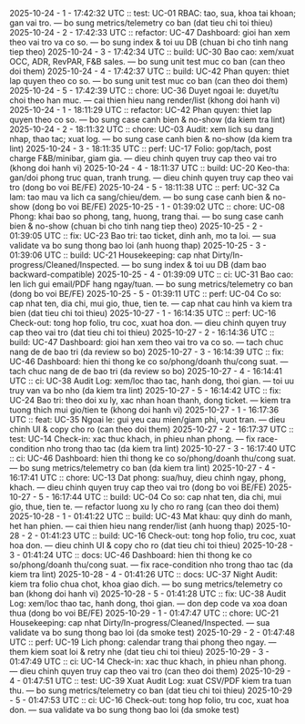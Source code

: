 2025-10-24 - 1 - 17:42:32 UTC :: test: UC-01 RBAC: tao, sua, khoa tai khoan; gan vai tro. — bo sung metrics/telemetry co ban (dat tieu chi toi thieu)
2025-10-24 - 2 - 17:42:33 UTC :: refactor: UC-47 Dashboard: gioi han xem theo vai tro va co so. — bo sung index & toi uu DB (chuan bi cho tinh nang tiep theo)
2025-10-24 - 3 - 17:42:34 UTC :: build: UC-30 Bao cao: xem/xuat OCC, ADR, RevPAR, F&B sales. — bo sung unit test muc co ban (can theo doi them)
2025-10-24 - 4 - 17:42:37 UTC :: build: UC-42 Phan quyen: thiet lap quyen theo co so. — bo sung unit test muc co ban (can theo doi them)
2025-10-24 - 5 - 17:42:39 UTC :: chore: UC-36 Duyet ngoai le: duyet/tu choi theo han muc. — cai thien hieu nang render/list (khong doi hanh vi)
2025-10-24 - 1 - 18:11:29 UTC :: refactor: UC-42 Phan quyen: thiet lap quyen theo co so. — bo sung case canh bien & no-show (da kiem tra lint)
2025-10-24 - 2 - 18:11:32 UTC :: chore: UC-03 Audit: xem lich su dang nhap, thao tac; xuat log. — bo sung case canh bien & no-show (da kiem tra lint)
2025-10-24 - 3 - 18:11:35 UTC :: perf: UC-17 Folio: gop/tach, post charge F&B/minibar, giam gia. — dieu chinh quyen truy cap theo vai tro (khong doi hanh vi)
2025-10-24 - 4 - 18:11:37 UTC :: build: UC-20 Keo-tha: gan/doi phong truc quan, tranh trung. — dieu chinh quyen truy cap theo vai tro (dong bo voi BE/FE)
2025-10-24 - 5 - 18:11:38 UTC :: perf: UC-32 Ca lam: tao mau va lich ca sang/chieu/dem. — bo sung case canh bien & no-show (dong bo voi BE/FE)
2025-10-25 - 1 - 01:39:02 UTC :: chore: UC-08 Phong: khai bao so phong, tang, huong, trang thai. — bo sung case canh bien & no-show (chuan bi cho tinh nang tiep theo)
2025-10-25 - 2 - 01:39:05 UTC :: fix: UC-23 Bao tri: tao ticket, dinh anh, mo ta loi. — sua validate va bo sung thong bao loi (anh huong thap)
2025-10-25 - 3 - 01:39:06 UTC :: build: UC-21 Housekeeping: cap nhat Dirty/In-progress/Cleaned/Inspected. — bo sung index & toi uu DB (dam bao backward-compatible)
2025-10-25 - 4 - 01:39:09 UTC :: ci: UC-31 Bao cao: len lich gui email/PDF hang ngay/tuan. — bo sung metrics/telemetry co ban (dong bo voi BE/FE)
2025-10-25 - 5 - 01:39:11 UTC :: perf: UC-04 Co so: cap nhat ten, dia chi, mui gio, thue, tien te. — cap nhat cau hinh va kiem tra bien (dat tieu chi toi thieu)
2025-10-27 - 1 - 16:14:35 UTC :: perf: UC-16 Check-out: tong hop folio, tru coc, xuat hoa don. — dieu chinh quyen truy cap theo vai tro (dat tieu chi toi thieu)
2025-10-27 - 2 - 16:14:36 UTC :: build: UC-47 Dashboard: gioi han xem theo vai tro va co so. — tach chuc nang de de bao tri (da review so bo)
2025-10-27 - 3 - 16:14:39 UTC :: fix: UC-46 Dashboard: hien thi thong ke co so/phong/doanh thu/cong suat. — tach chuc nang de de bao tri (da review so bo)
2025-10-27 - 4 - 16:14:41 UTC :: ci: UC-38 Audit Log: xem/loc thao tac, hanh dong, thoi gian. — toi uu truy van va bo nho (da kiem tra lint)
2025-10-27 - 5 - 16:14:42 UTC :: fix: UC-24 Bao tri: theo doi xu ly, xac nhan hoan thanh, dong ticket. — kiem tra tuong thich mui gio/tien te (khong doi hanh vi)
2025-10-27 - 1 - 16:17:36 UTC :: feat: UC-35 Ngoai le: gui yeu cau mien/giam phi, vuot tran. — dieu chinh UI & copy cho ro (can theo doi them)
2025-10-27 - 2 - 16:17:37 UTC :: test: UC-14 Check-in: xac thuc khach, in phieu nhan phong. — fix race-condition nho trong thao tac (da kiem tra lint)
2025-10-27 - 3 - 16:17:40 UTC :: ci: UC-46 Dashboard: hien thi thong ke co so/phong/doanh thu/cong suat. — bo sung metrics/telemetry co ban (da kiem tra lint)
2025-10-27 - 4 - 16:17:41 UTC :: chore: UC-13 Dat phong: sua/huy, dieu chinh ngay, phong, khach. — dieu chinh quyen truy cap theo vai tro (dong bo voi BE/FE)
2025-10-27 - 5 - 16:17:44 UTC :: build: UC-04 Co so: cap nhat ten, dia chi, mui gio, thue, tien te. — refactor luong xu ly cho ro rang (can theo doi them)
2025-10-28 - 1 - 01:41:22 UTC :: build: UC-43 Mat khau: quy dinh do manh, het han phien. — cai thien hieu nang render/list (anh huong thap)
2025-10-28 - 2 - 01:41:23 UTC :: build: UC-16 Check-out: tong hop folio, tru coc, xuat hoa don. — dieu chinh UI & copy cho ro (dat tieu chi toi thieu)
2025-10-28 - 3 - 01:41:24 UTC :: docs: UC-46 Dashboard: hien thi thong ke co so/phong/doanh thu/cong suat. — fix race-condition nho trong thao tac (da kiem tra lint)
2025-10-28 - 4 - 01:41:26 UTC :: docs: UC-37 Night Audit: kiem tra folio chua chot, khoa giao dich. — bo sung metrics/telemetry co ban (khong doi hanh vi)
2025-10-28 - 5 - 01:41:28 UTC :: fix: UC-38 Audit Log: xem/loc thao tac, hanh dong, thoi gian. — don dep code va xoa doan thua (dong bo voi BE/FE)
2025-10-29 - 1 - 01:47:47 UTC :: chore: UC-21 Housekeeping: cap nhat Dirty/In-progress/Cleaned/Inspected. — sua validate va bo sung thong bao loi (da smoke test)
2025-10-29 - 2 - 01:47:48 UTC :: perf: UC-19 Lich phong: calendar trang thai phong theo ngay. — them kiem soat loi & retry nhe (dat tieu chi toi thieu)
2025-10-29 - 3 - 01:47:49 UTC :: ci: UC-14 Check-in: xac thuc khach, in phieu nhan phong. — dieu chinh quyen truy cap theo vai tro (can theo doi them)
2025-10-29 - 4 - 01:47:51 UTC :: test: UC-39 Xuat Audit Log: xuat CSV/PDF kiem tra tuan thu. — bo sung metrics/telemetry co ban (dat tieu chi toi thieu)
2025-10-29 - 5 - 01:47:53 UTC :: ci: UC-16 Check-out: tong hop folio, tru coc, xuat hoa don. — sua validate va bo sung thong bao loi (da smoke test)
